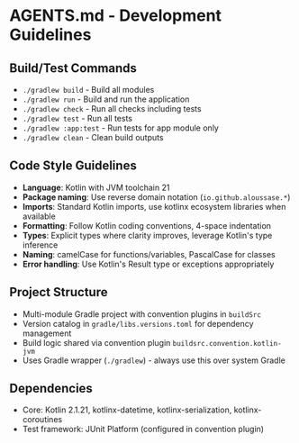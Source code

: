 # AGENTS.md - Development Guidelines

## Build/Test Commands
- `./gradlew build` - Build all modules
- `./gradlew run` - Build and run the application  
- `./gradlew check` - Run all checks including tests
- `./gradlew test` - Run all tests
- `./gradlew :app:test` - Run tests for app module only
- `./gradlew clean` - Clean build outputs

## Code Style Guidelines
- **Language**: Kotlin with JVM toolchain 21
- **Package naming**: Use reverse domain notation (`io.github.aloussase.*`)
- **Imports**: Standard Kotlin imports, use kotlinx ecosystem libraries when available
- **Formatting**: Follow Kotlin coding conventions, 4-space indentation
- **Types**: Explicit types where clarity improves, leverage Kotlin's type inference
- **Naming**: camelCase for functions/variables, PascalCase for classes
- **Error handling**: Use Kotlin's Result type or exceptions appropriately

## Project Structure
- Multi-module Gradle project with convention plugins in `buildSrc`
- Version catalog in `gradle/libs.versions.toml` for dependency management
- Build logic shared via convention plugin `buildsrc.convention.kotlin-jvm`
- Uses Gradle wrapper (`./gradlew`) - always use this over system Gradle

## Dependencies
- Core: Kotlin 2.1.21, kotlinx-datetime, kotlinx-serialization, kotlinx-coroutines
- Test framework: JUnit Platform (configured in convention plugin)